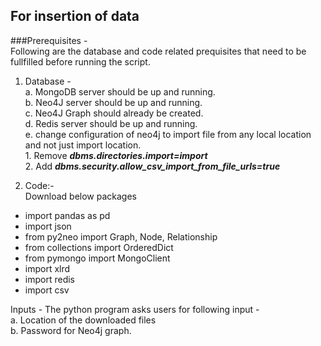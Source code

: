 ## For insertion of data


###Prerequisites -   
Following are the database and code related prequisites that need to be fullfilled before running the script.  

1. Database -  
a. MongoDB server should be up and running.  
b. Neo4J server should be up and running.  
c. Neo4J Graph should already be created.  
d. Redis server should be up and running.  
e. change configuration of neo4j to import file from any local location and not just import location.   
				  1. Remove ***dbms.directories.import=import***  
				  2. Add ***dbms.security.allow_csv_import_from_file_urls=true***  


2. Code:-  
Download below packages
- import pandas as pd
- import json
- from py2neo import Graph, Node, Relationship
- from collections import OrderedDict
- from pymongo import MongoClient
- import xlrd
- import redis
- import csv

Inputs - 
The python program asks users for following input -  
a. Location of the downloaded files  
b. Password for Neo4j graph.  



